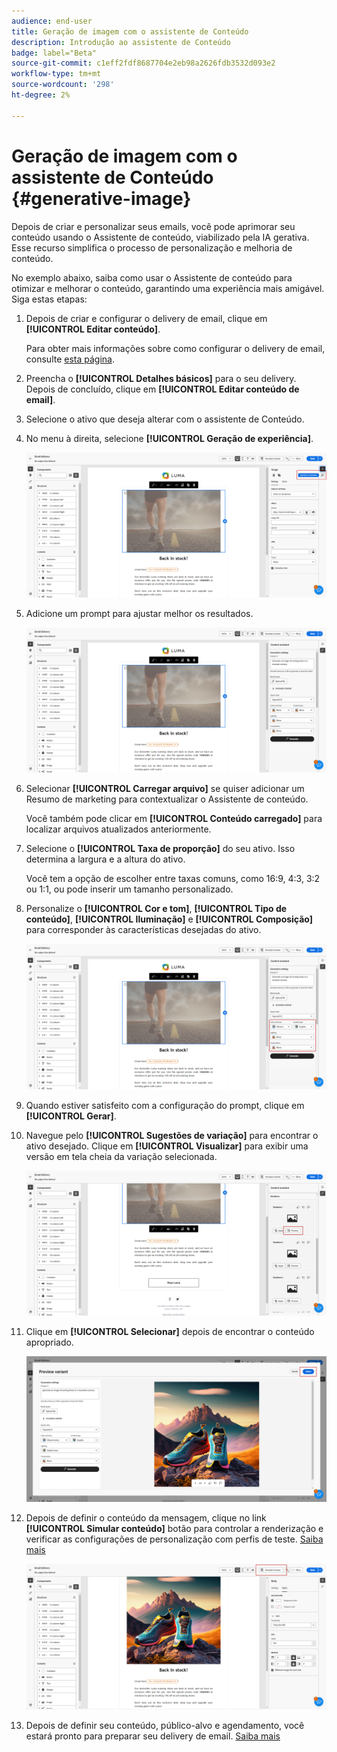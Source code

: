 ```yaml
---
audience: end-user
title: Geração de imagem com o assistente de Conteúdo
description: Introdução ao assistente de Conteúdo
badge: label="Beta"
source-git-commit: c1eff2fdf8687704e2eb98a2626fdb3532d093e2
workflow-type: tm+mt
source-wordcount: '298'
ht-degree: 2%

---
```



# Geração de imagem com o assistente de Conteúdo {#generative-image}

Depois de criar e personalizar seus emails, você pode aprimorar seu conteúdo usando o Assistente de conteúdo, viabilizado pela IA gerativa. Esse recurso simplifica o processo de personalização e melhoria de conteúdo.

No exemplo abaixo, saiba como usar o Assistente de conteúdo para otimizar e melhorar o conteúdo, garantindo uma experiência mais amigável. Siga estas etapas:

1. Depois de criar e configurar o delivery de email, clique em **[!UICONTROL Editar conteúdo]**.

   Para obter mais informações sobre como configurar o delivery de email, consulte [esta página](../content/create-email-content.md).

1. Preencha o **[!UICONTROL Detalhes básicos]** para o seu delivery. Depois de concluído, clique em **[!UICONTROL Editar conteúdo de email]**.

1. Selecione o ativo que deseja alterar com o assistente de Conteúdo.

1. No menu à direita, selecione **[!UICONTROL Geração de experiência]**.

   ![](assets/image-genai-1.png)

1. Adicione um prompt para ajustar melhor os resultados.

   ![](assets/image-genai-2.png)

1. Selecionar **[!UICONTROL Carregar arquivo]** se quiser adicionar um Resumo de marketing para contextualizar o Assistente de conteúdo.

   Você também pode clicar em **[!UICONTROL Conteúdo carregado]** para localizar arquivos atualizados anteriormente.

1. Selecione o **[!UICONTROL Taxa de proporção]** do seu ativo. Isso determina a largura e a altura do ativo.

   Você tem a opção de escolher entre taxas comuns, como 16:9, 4:3, 3:2 ou 1:1, ou pode inserir um tamanho personalizado.

1. Personalize o **[!UICONTROL Cor e tom]**, **[!UICONTROL Tipo de conteúdo]**, **[!UICONTROL Iluminação]** e **[!UICONTROL Composição]** para corresponder às características desejadas do ativo.

   ![](assets/image-genai-3.png)

1. Quando estiver satisfeito com a configuração do prompt, clique em **[!UICONTROL Gerar]**.

1. Navegue pelo **[!UICONTROL Sugestões de variação]** para encontrar o ativo desejado. Clique em **[!UICONTROL Visualizar]** para exibir uma versão em tela cheia da variação selecionada.

   ![](assets/image-genai-5.png)

1. Clique em **[!UICONTROL Selecionar]** depois de encontrar o conteúdo apropriado.

   ![](assets/image-genai-6.png)

1. Depois de definir o conteúdo da mensagem, clique no link **[!UICONTROL Simular conteúdo]** botão para controlar a renderização e verificar as configurações de personalização com perfis de teste.  [Saiba mais](../preview-test/preview-content.md)

   ![](assets/image-genai-7.png)

1. Depois de definir seu conteúdo, público-alvo e agendamento, você estará pronto para preparar seu delivery de email. [Saiba mais](../monitor/prepare-send.md)